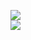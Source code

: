 [![](https://img.shields.io/badge/Made%20With-Github%20Spray-lightgrey.svg?style=for-the-badge&logo=github)](https://github.com/Annihil/github-spray#30122)  
[![](https://i.imgur.com/2DrTn0Z.gif)](https://github.com/Annihil/github-spray)